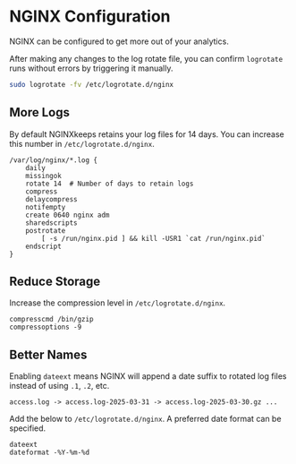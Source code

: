 # NGINX Configuration

NGINX can be configured to get more out of your analytics.

After making any changes to the log rotate file, you can confirm `logrotate` runs without errors by triggering it manually.

```bash
sudo logrotate -fv /etc/logrotate.d/nginx
```

## More Logs

By default NGINXkeeps retains your log files for 14 days. You can increase this number in `/etc/logrotate.d/nginx`.

```nginx
/var/log/nginx/*.log {
    daily
    missingok
    rotate 14  # Number of days to retain logs
    compress
    delaycompress
    notifempty
    create 0640 nginx adm
    sharedscripts
    postrotate
        [ -s /run/nginx.pid ] && kill -USR1 `cat /run/nginx.pid`
    endscript
}
```

## Reduce Storage

Increase the compression level in `/etc/logrotate.d/nginx`.

```nginx
compresscmd /bin/gzip
compressoptions -9
```

## Better Names

Enabling `dateext` means NGINX will append a date suffix to rotated log files instead of using `.1`, `.2`, etc.

```
access.log -> access.log-2025-03-31 -> access.log-2025-03-30.gz ...
```

Add the below to `/etc/logrotate.d/nginx`. A preferred date format can be specified.

```nginx
dateext
dateformat -%Y-%m-%d
```

<!-- ## Better Errors

```nginx
error_log /var/log/nginx/error.log warn;  # Levels: debug, info, notice, warn, error, crit, alert, emerg
``` -->

<!-- ## Better Logs -->

